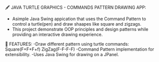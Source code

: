 🖋 JAVA TURTLE GRAPHICS - COMMANDS PATTERN DRAWING APP:
- Asimple Java Swing appication that uses the Command Pattern to control a turtle(pen) and draw shaapes like square and zigzags.
- This project demonstrate OOP principles and design patterns while providing an interactive drawing experience.

📌 FEATURES:
-Draw different pattern using turtle commands:
Square(F+F+F+f)
ZigZag(F-F-F-F)
-Command Pattern implementation for extensibility.
-Uses Java Swing for drawing on a JPanel. 
